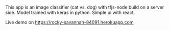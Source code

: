 This app is an image classifier (cat vs. dog) with tfjs-node build on a server side. Model trained with keras in python. Simple ui with react.

Live demo on https://rocky-savannah-84091.herokuapp.com
